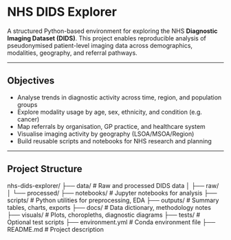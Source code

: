 #  NHS DIDS Explorer

A structured Python-based environment for exploring the NHS **Diagnostic Imaging Dataset (DIDS)**. This project enables reproducible analysis of pseudonymised patient-level imaging data across demographics, modalities, geography, and referral pathways.

---

##  Objectives

- Analyse trends in diagnostic activity across time, region, and population groups
- Explore modality usage by age, sex, ethnicity, and condition (e.g. cancer)
- Map referrals by organisation, GP practice, and healthcare system
- Visualise imaging activity by geography (LSOA/MSOA/Region)
- Build reusable scripts and notebooks for NHS research and planning

---

##  Project Structure
nhs-dids-explorer/
├── data/ # Raw and processed DIDS data
│ ├── raw/
│ └── processed/
├── notebooks/ # Jupyter notebooks for analysis
├── scripts/ # Python utilities for preprocessing, EDA
├── outputs/ # Summary tables, charts, exports
├── docs/ # Data dictionary, methodology notes
├── visuals/ # Plots, choropleths, diagnostic diagrams
├── tests/ # Optional test scripts
├── environment.yml # Conda environment file
├── README.md # Project description


